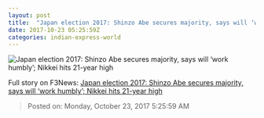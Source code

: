 ```yaml
---
layout: post
title:  "Japan election 2017: Shinzo Abe secures majority, says will ‘work humbly’; Nikkei hits 21-year high"
date: 2017-10-23 05:25:59Z
categories: indian-express-world
---
```


![Japan election 2017: Shinzo Abe secures majority, says will ‘work humbly’; Nikkei hits 21-year high](http://images.indianexpress.com/2017/10/shinzo-abe-7591.jpg?w=759)




Full story on F3News: [Japan election 2017: Shinzo Abe secures majority, says will ‘work humbly’; Nikkei hits 21-year high](http://www.f3nws.com/n/fFCmmH)

> Posted on: Monday, October 23, 2017 5:25:59 AM
